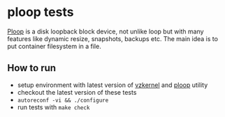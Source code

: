 # ploop tests

[Ploop](https://openvz.org/Ploop) is a disk loopback block device, not unlike
loop but with many features like dynamic resize, snapshots, backups etc. The
main idea is to put container filesystem in a file.

## How to run

- setup environment with latest version of [vzkernel](https://openvz.org/Download/kernel) and [ploop](https://openvz.org/Download/ploop) utility
- checkout the latest version of these tests
- ``autoreconf -vi && ./configure``
- run tests with ``make check``
